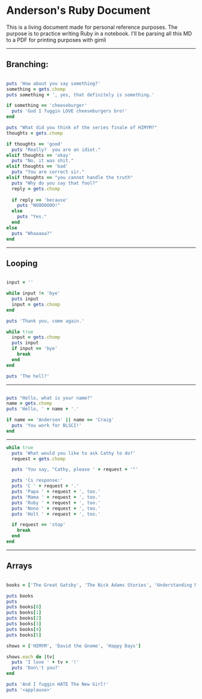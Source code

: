 
# Anderson's Ruby Document

This is a living document made for personal reference purposes.  The purpose is to practice writing Ruby in a notebook.
I'll be parsing all this MD to a PDF for printing purposes with gimli

---

## Branching:

```ruby

puts 'How about you say something?'
something = gets.chomp
puts something + ', yes, that definitely is something.'

if something == 'cheeseburger'
  puts 'God I fuggin LOVE cheeseburgers bro!'
end

puts "What did you think of the series finale of HIMYM?"
thoughts = gets.chomp

if thoughts == 'good'
  puts "Really?  you are an idiot."
elsif thoughts == 'okay'
  puts "No, it was shit."
elsif thoughts == 'bad'
  puts "You are correct sir."
elsif thoughts == "you cannot handle the truth"
  puts "Why do you say that fool?"
  reply = gets.chomp
 
  if reply == 'because'
    puts "NOOOOOOO!"
  else
    puts "Yes."
  end
else
  puts "Whaaaaa?"
end

```

---

## Looping

```ruby

input = ''

while input != 'bye'
  puts input
  input = gets.chomp
end

puts 'Thank you, come again.'

while true
  input = gets.chomp
  puts input
  if input == 'bye'
    break
  end
end

puts 'The hell?'

```

---

```ruby

puts "Hello, what is your name?"
name = gets.chomp
puts 'Hello, ' + name + '.'

if name == 'Anderson' || name == 'Craig'
  puts 'You work for BLSCI!'
end

```

---

```ruby
while true
  puts 'What would you like to ask Cathy to do?'
  request = gets.chomp

  puts 'You say, "Cathy, please ' + request + '"'

  puts 'Cs response:'
  puts 'C ' + request + '.'
  puts 'Papa ' + request + ', too.'
  puts 'Mama ' + request + ', too.'
  puts 'Ruby ' + request + ', too.'
  puts 'Nono ' + request + ', too.'
  puts 'Holt ' + request + ', too.'

  if request == 'stop'
    break
  end
end
```

---

## Arrays

```ruby

books = ['The Great Gatsby', 'The Nick Adams Stories', 'Understanding Media', '2030', 'Do Androids Dream of Electric Sheep?', 'J.R.']

puts books
puts 
puts books[0]
puts books[1]
puts books[2]
puts books[3]
puts books[4]
puts books[5]

shows = ['HIMYM', 'David the Gnome', 'Happy Days']

shows.each do |tv|
  puts 'I love ' + tv + '!'
  puts 'Don\'t you?'
end

puts 'And I fuggin HATE The New Girl!'
puts '<applause>'

```
